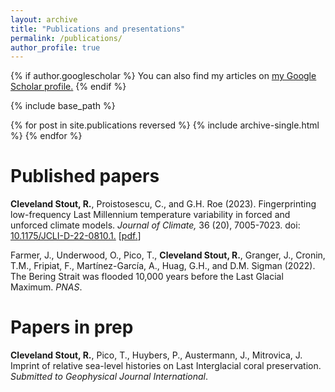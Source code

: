 ```yaml
---
layout: archive
title: "Publications and presentations"
permalink: /publications/
author_profile: true
---
```


{% if author.googlescholar %}
  You can also find my articles on <u><a href="{{author.googlescholar}}">my Google Scholar profile</a>.</u>
{% endif %}

{% include base_path %}

{% for post in site.publications reversed %}
  {% include archive-single.html %}
{% endfor %}

# Published papers
**Cleveland Stout, R.**, Proistosescu, C., and G.H. Roe (2023). Fingerprinting low-frequency Last Millennium temperature variability in forced and unforced climate models. *Journal of Climate,* 36 (20), 7005-7023. doi: <u><a href="{{https://journals.ametsoc.org/view/journals/clim/36/20/JCLI-D-22-0810.1.xml}}">10.1175/JCLI-D-22-0810.1</a>.</u> [<u><a href="{{clim-JCLI-D-22-0810.1 (1).pdf}}">pdf</a>.</u>]

Farmer, J., Underwood, O., Pico, T., **Cleveland Stout, R.**, Granger, J., Cronin, T.M., Fripiat, F., Martínez-García, A., Huag, G.H., and D.M. Sigman (2022). The Bering Strait was flooded 10,000 years before the Last Glacial Maximum. *PNAS*.

# Papers in prep
**Cleveland Stout, R.**, Pico, T., Huybers, P., Austermann, J., Mitrovica, J. Imprint of relative sea-level histories on Last Interglacial coral preservation. *Submitted to Geophysical Journal International*.
